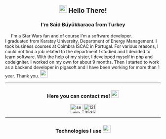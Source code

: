 <h2 align="center"><img src="https://user-images.githubusercontent.com/91894459/185672506-8a46a472-c815-4b69-8b3f-9d9a2b5eb739.png" width="25"> Hello There!</h2>

<div>
  <h3 align="center"><strong>I'm Said Büyükkaraca from Turkey</strong></h3>
</div>
<div>
  <img src="https://user-images.githubusercontent.com/91894459/185672148-4159624f-a30f-4346-89c2-dfe3f8aa50e2.png" width="15"> 
  <span>I'm a Star Wars fan and of course I'm a software developer.</span>
</div>
<div>
    <span>
    I graduated from Karatay University, Department of Energy Management. I took business courses at Coimbra ISCAC in Portugal.
For various reasons, I could not find a job related to the department I studied and I decided to learn software. With the help of my sister, I developed myself in php and codeigniter. I worked on my own for about 9 months. Then I started to work as a backend developer in pigasoft and I have been working for more than 1 year. Thank you.
    </span>
    <img src="https://user-images.githubusercontent.com/91894459/185671630-4be05ce9-66d3-4e13-a896-88ac2dd7d1c7.png" width="25"> 
</div>
<hr>
<div>
    <h3 align="center"><strong>Here you can contact me!</strong> <img src="https://user-images.githubusercontent.com/91894459/185675943-dda0cdf4-d566-4561-8606-162f9145ee54.png" width="25"></h3>
    
</div>
<div align="center">
    <a href="https://www.linkedin.com/in/muhammed-said-b%C3%BCy%C3%BCkkaraca-97572a168/" target="blank">
      <img align="center" src="https://raw.githubusercontent.com/rahuldkjain/github-profile-readme-generator/master/src/images/icons/Social/linked-in-alt.svg"                  alt="sevim selin özsoy" height="30" width="40" />
    </a>
    <a href="https://stackoverflow.com/users/15505001/said-b%c3%bcy%c3%bckkaraca" target="blank">
      <img align="center" src="https://raw.githubusercontent.com/rahuldkjain/github-profile-readme-generator/master/src/images/icons/Social/stack-overflow.svg"                   alt="12135350" height="30" width="40" />
    </a>
</div>

<hr>

<div>
    <h3 align="center"><strong>Technologies I use</strong> <img src="https://user-images.githubusercontent.com/91894459/185680194-a7669bc3-5a07-4910-83c2-4dd183a1d5dc.png" width="25"></h3>
    
</div>

